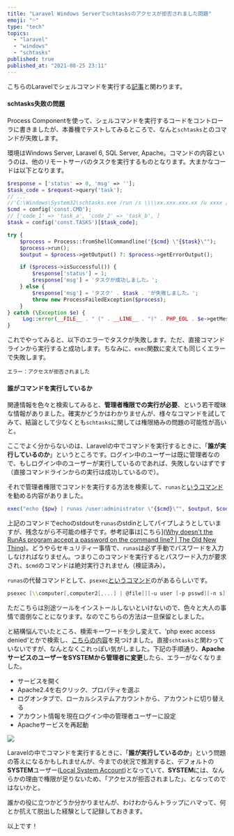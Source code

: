 ```yaml
---
title: "Laravel Windows Serverでschtasksのアクセスが拒否されました問題"
emoji: "💦"
type: "tech"
topics:
  - "laravel"
  - "windows"
  - "schtasks"
published: true
published_at: "2021-08-25 23:11"
---
```


こちらのLaravelでシェルコマンドを実行する[記事](https://zenn.dev/convers39/articles/d7a133105f7601)と関わります。

#### schtasks失敗の問題
Process Componentを使って、シェルコマンドを実行するコードをコントローラに書きましたが、本番機でテストしてみるところで、なんと`schtasks`とのコマンドが失敗します。

環境はWindows Server, Laravel 6, SQL Server, Apache。コマンドの内容というのは、他のリモートサーバのタスクを実行するものとなります。大まかなコードは以下となります。

```php
$response = ['status' => 0, 'msg' => ''];
$task_code = $request->query('task');
// ...
//'C:\Windows\System32\schtasks.exe /run /s \\\\xx.xxx.xxx.xx /u xxxx /p xxxx /tn';
$cmd = config('const.CMD');
// ['code_1' => 'task_a', 'code_2' => 'task_b', ]
$task = config('const.TASKS')[$task_code];

try {
    $process = Process::fromShellCommandline("{$cmd} \"{$task}\"");
    $process->run();
    $output = $process->getOutput() ?: $process->getErrorOutput();

    if ($process->isSuccessful()) {
        $response['status'] = 1;
        $response['msg'] = 'タスクが成功しました。';
    } else {
        $response['msg'] = 'タスク' . $task . 'が失敗しました。';
        throw new ProcessFailedException($process);
    }
} catch (\Exception $e) {
     Log::error(__FILE__ . " (" . __LINE__ . ")" . PHP_EOL . $e->getMessage());
}   
```

これでやってみると、以下のエラーでタスクが失敗します。ただ、直接コマンドラインから実行すると成功します。ちなみに、`exec`関数に変えても同じくエラーで失敗します。

```shell
エラー：アクセスが拒否されました
```

#### 誰がコマンドを実行しているか

関連情報を色々と検索してみると、**管理者権限での実行が必要**、という若干曖昧な情報がありました。確実かどうかはわかりませんが、様々なコマンドを試してみて、結論として少なくとも`schtasks`に関しては権限絡みの問題の可能性が高いと。

ここでよく分からないのは、Laravelの中でコマンドを実行するときに、「**誰が実行しているのか**」というところです。ログイン中のユーザーは既に管理者なので、もしログイン中のユーザーが実行しているのであれば、失敗しないはずです（直接コマンドラインからの実行は成功しているので）。

それで管理者権限でコマンドを実行する方法を検索して、`runas`と[いうコマンド](https://docs.microsoft.com/en-us/previous-versions/windows/it-pro/windows-server-2012-r2-and-2012/cc771525(v=ws.11))を勧める内容がありました。

```php
exec("echo {$pw} | runas /user:administrator \"{$cmd}\"", $output, $code);
```

上記のコマンドでechoのstdoutを`runas`のstdinとしてパイプしようとしていますが、残念ながら不可能の様子です。参考記事は[こちら]([Why doesn&#039;t the RunAs program accept a password on the command line? | The Old New Thing](https://devblogs.microsoft.com/oldnewthing/20041129-00/?p=37183))。どうやらセキュリティー事情で、`runas`は必ず手動でパスワードを入力しなければなりません。つまりこのコマンドを実行するとパスワード入力が要求され、`$cmd`のコマンドは絶対実行されません（検証済み）。

`runas`の代替コマンドとして、`psexec`[というコマンド](https://docs.microsoft.com/en-us/sysinternals/downloads/psexec)のがあるらしいです。

```powershell
psexec [\\computer[,computer2[,...] | @file]][-u user [-p psswd][-n s][-r servicename][-h][-l][-s|-e][-x][-i [session]][-c executable [-f|-v]][-w directory][-d][-<priority>][-a n,n,...] cmd [arguments]
```

ただこちらは別途ツールをインストールしないといけないので、色々と大人の事情で面倒なことになります。なのでこちらの方法は一旦保留としました。

と結構悩んでいたところ、検索キーワードを少し変えて、'php exec access denied'とかで検索し、[こちらの内容](https://stackoverflow.com/questions/20995932/possible-permissions-issue-when-using-exec-commands-in-php)を見つけました。直接`schtasks`と関わっていないですが、なんとなくこれっぽい気がしました。下記の手順通り、**ApacheサービスのユーザーをSYSTEMから管理者に変更**したら、エラーがなくなりました。
- サービスを開く
- Apache2.4を右クリック、プロパティを選ぶ
- ログオンタブで、ローカルシステムアカウントから、アカウントに切り替える
- アカウント情報を現在ログイン中の管理者ユーザーに設定
- Apacheサービスを再起動

![](https://storage.googleapis.com/zenn-user-upload/d1d253dd69515a2593b52715.png)

Laravelの中でコマンドを実行するときに、「**誰が実行しているのか**」という問題の答えになるかもしれませんが、今までの状況で推測すると、デフォルトの**SYSTEM**ユーザー([Local System Account](https://docs.microsoft.com/en-us/windows/win32/services/localsystem-account))となっていて、**SYSTEM**には、なんらかの理由で権限が足りないため、「アクセスが拒否されました」、となってのではないかと。

誰かの役に立つかどうか分かりませんが、わけわからんトラップにハマって、何とか抗えて脱出した経験として記録しておきます。

以上です！